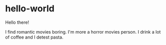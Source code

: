 # hello-world
Hello there!

I find romantic movies boring. I'm more a horror movies person.
I drink a lot of coffee and I detest pasta.


